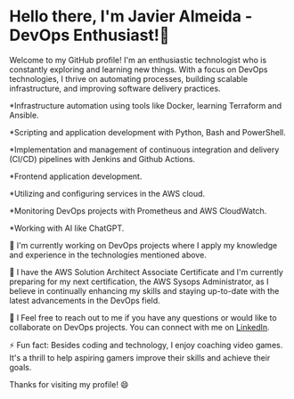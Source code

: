 # Hello there, I'm Javier Almeida - DevOps Enthusiast!🌟
Welcome to my GitHub profile! I'm an enthusiastic technologist who is constantly exploring and learning new things. With a focus on DevOps technologies, I thrive on automating processes, building scalable infrastructure, and improving software delivery practices.

*Infrastructure automation using tools like Docker, learning Terraform and Ansible.

*Scripting and application development with Python, Bash and PowerShell.

*Implementation and management of continuous integration and delivery (CI/CD) pipelines with Jenkins and Github Actions.

*Frontend application development.

*Utilizing and configuring services in the AWS cloud.

*Monitoring DevOps projects with Prometheus and AWS CloudWatch.

*Working with AI like ChatGPT.

🔭 I'm currently working on DevOps projects where I apply my knowledge and experience in the technologies mentioned above.

🌱 I have the AWS Solution Architect Associate Certificate and I'm currently preparing for my next certification, the AWS Sysops Administrator, as I believe in continually enhancing my skills and staying up-to-date with the latest advancements in the DevOps field. 

💬 I Feel free to reach out to me if you have any questions or would like to collaborate on DevOps projects. 
You can connect with me on [LinkedIn](https://linkedin.com/in/javieralmeida30).

⚡ Fun fact: Besides coding and technology, I enjoy coaching video games. It's a thrill to help aspiring gamers improve their skills and achieve their goals. 

Thanks for visiting my profile! 😄
